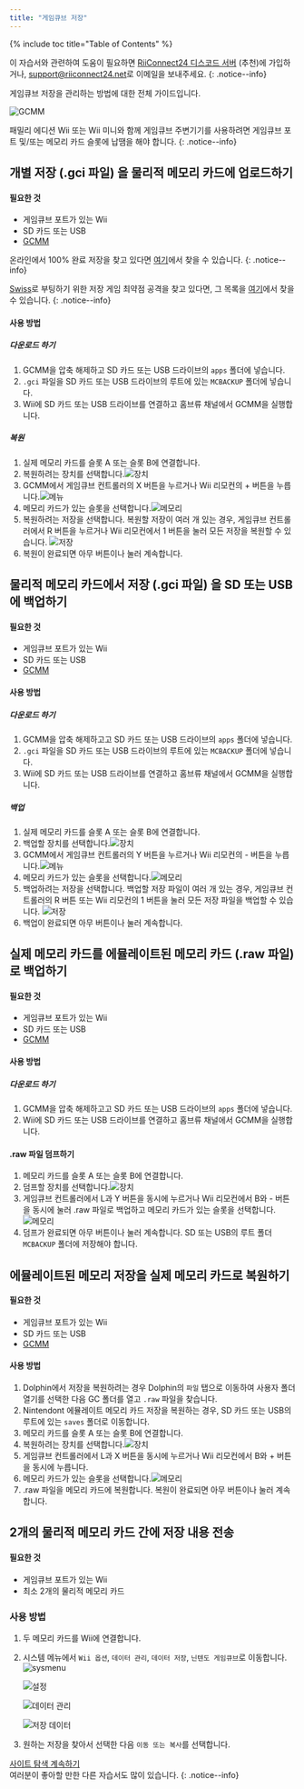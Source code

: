 ```yaml
---
title: "게임큐브 저장"
---
```


{% include toc title="Table of Contents" %}

이 자습서와 관련하여 도움이 필요하면 [RiiConnect24 디스코드 서버](https://discord.gg/rc24) (추천)에 가입하거나, [support@riiconnect24.net](mailto:support@riiconnect24.net)로 이메일을 보내주세요.
{: .notice--info}

게임큐브 저장을 관리하는 방법에 대한 전체 가이드입니다.

![GCMM](/images/gcsaves/gcmm.png)

패밀리 에디션 Wii 또는 Wii 미니와 함께 게임큐브 주변기기를 사용하려면 게임큐브 포트 및/또는 메모리 카드 슬롯에 납땜을 해야 합니다.
{: .notice--info}

## 개별 저장 (.gci 파일) 을 물리적 메모리 카드에 업로드하기

#### 필요한 것

- 게임큐브 포트가 있는 Wii
- SD 카드 또는 USB
- [GCMM](https://oscwii.org/library/app/gcmm)

온라인에서 100% 완료 저장을 찾고 있다면 [여기](https://gamefaqs.gamespot.com/)에서 찾을 수 있습니다.
{: .notice--info}

[Swiss](https://github.com/emukidid/swiss-gc/releases)로 부팅하기 위한 저장 게임 최약점 공격을 찾고 있다면, 그 목록을 [여기](https://www.gc-forever.com/wiki/index.php?title=Booting_homebrew#Game_Save_Exploits)에서 찾을 수 있습니다.
{: .notice--info}

#### 사용 방법

##### 다운로드 하기

1. GCMM을 압축 해제하고 SD 카드 또는 USB 드라이브의 `apps` 폴더에 넣습니다.
2. `.gci` 파일을 SD 카드 또는 USB 드라이브의 루트에 있는 `MCBACKUP` 폴더에 넣습니다.
3. Wii에 SD 카드 또는 USB 드라이브를 연결하고 홈브류 채널에서 GCMM을 실행합니다.

##### 복원

1. 실제 메모리 카드를 슬롯 A 또는 슬롯 B에 연결합니다.
2. 복원하려는 장치를 선택합니다.![장치](/images/gcsaves/gcmm-select-device.jpg)
3. GCMM에서 게임큐브 컨트롤러의 X 버튼을 누르거나 Wii 리모컨의 + 버튼을 누릅니다.![메뉴](/images/gcsaves/gcmm-menu.jpg)
4. 메모리 카드가 있는 슬롯을 선택합니다.![메모리](/images/gcsaves/gcmm-mem-select.jpg)
5. 복원하려는 저장을 선택합니다. 복원할 저장이 여러 개 있는 경우, 게임큐브 컨트롤러에서 R 버튼을 누르거나 Wii 리모컨에서 1 버튼을 눌러 모든 저장을 복원할 수 있습니다. ![저장](/images/gcsaves/gcmm-select-save.jpg)
6. 복원이 완료되면 아무 버튼이나 눌러 계속합니다.

## 물리적 메모리 카드에서 저장 (.gci 파일) 을 SD 또는 USB에 백업하기

#### 필요한 것

- 게임큐브 포트가 있는 Wii
- SD 카드 또는 USB
- [GCMM](https://oscwii.org/library/app/gcmm)

#### 사용 방법

##### 다운로드 하기

1. GCMM을 압축 해제하고고 SD 카드 또는 USB 드라이브의 `apps` 폴더에 넣습니다.
2. `.gci` 파일을 SD 카드 또는 USB 드라이브의 루트에 있는 `MCBACKUP` 폴더에 넣습니다.
3. Wii에 SD 카드 또는 USB 드라이브를 연결하고 홈브류 채널에서 GCMM을 실행합니다.

##### 백업

1. 실제 메모리 카드를 슬롯 A 또는 슬롯 B에 연결합니다.
2. 백업할 장치를 선택합니다.![장치](/images/gcsaves/gcmm-select-device.jpg)
3. GCMM에서 게임큐브 컨트롤러의 Y 버튼을 누르거나 Wii 리모컨의 - 버튼을 누릅니다.![메뉴](/images/gcsaves/gcmm-menu.jpg)
4. 메모리 카드가 있는 슬롯을 선택합니다.![메모리](/images/gcsaves/gcmm-mem-select.jpg)
5. 백업하려는 저장을 선택합니다. 백업할 저장 파일이 여러 개 있는 경우, 게임큐브 컨트롤러의 R 버튼 또는 Wii 리모컨의 1 버튼을 눌러 모든 저장 파일을 백업할 수 있습니다. ![저장](/images/gcsaves/gcmm-select-save.jpg)
6. 백업이 완료되면 아무 버튼이나 눌러 계속합니다.

## 실제 메모리 카드를 에뮬레이트된 메모리 카드 (.raw 파일) 로 백업하기

#### 필요한 것

- 게임큐브 포트가 있는 Wii
- SD 카드 또는 USB
- [GCMM](https://oscwii.org/library/app/gcmm)

#### 사용 방법

##### 다운로드 하기

1. GCMM을 압축 해제하고고 SD 카드 또는 USB 드라이브의 `apps` 폴더에 넣습니다.
2. Wii에 SD 카드 또는 USB 드라이브를 연결하고 홈브류 채널에서 GCMM을 실행합니다.

#### .raw 파일 덤프하기

1. 메모리 카드를 슬롯 A 또는 슬롯 B에 연결합니다.
2. 덤프할 장치를 선택합니다.![장치](/images/gcsaves/gcmm-select-device.jpg)
3. 게임큐브 컨트롤러에서 L과 Y 버튼을 동시에 누르거나 Wii 리모컨에서 B와 - 버튼을 동시에 눌러 .raw 파일로 백업하고 메모리 카드가 있는 슬롯을 선택합니다.![메모리](/images/gcsaves/gcmm-mem-select.jpg)
4. 덤프가 완료되면 아무 버튼이나 눌러 계속합니다. SD 또는 USB의 루트 폴더 `MCBACKUP` 폴더에 저장해야 합니다.

## 에뮬레이트된 메모리 저장을 실제 메모리 카드로 복원하기

#### 필요한 것

- 게임큐브 포트가 있는 Wii
- SD 카드 또는 USB
- [GCMM](https://oscwii.org/library/app/gcmm)

#### 사용 방법

1. Dolphin에서 저장을 복원하려는 경우 Dolphin의 `파일` 탭으로 이동하여 사용자 폴더 열기를 선택한 다음 GC 폴더를 열고 `.raw` 파일을 찾습니다.
2. Nintendont 에뮬레이트 메모리 카드 저장을 복원하는 경우, SD 카드 또는 USB의 루트에 있는 `saves` 폴더로 이동합니다.
3. 메모리 카드를 슬롯 A 또는 슬롯 B에 연결합니다.
4. 복원하려는 장치를 선택합니다.![장치](/images/gcsaves/gcmm-select-device.jpg)
5. 게임큐브 컨트롤러에서 L과 X 버튼을 동시에 누르거나 Wii 리모컨에서 B와 + 버튼을 동시에 누릅니다.
6. 메모리 카드가 있는 슬롯을 선택합니다.![메모리](/images/gcsaves/gcmm-mem-select.jpg)
7. .raw 파일을 메모리 카드에 복원합니다. 복원이 완료되면 아무 버튼이나 눌러 계속합니다.

## 2개의 물리적 메모리 카드 간에 저장 내용 전송

#### 필요한 것

- 게임큐브 포트가 있는 Wii
- 최소 2개의 물리적 메모리 카드

### 사용 방법

1. 두 메모리 카드를 Wii에 연결합니다.
2. 시스템 메뉴에서 `Wii 옵션`, `데이터 관리`, `데이터 저장`, `닌텐도 게임큐브`로 이동합니다. ![sysmenu](/images/gcsaves/sysmenu.jpg) <br>

   ![설정](/images/gcsaves/settings.jpg) <br>

   ![데이터 관리](/images/gcsaves/data-management.jpg) <br>

   ![저장 데이터](/images/gcsaves/save-data.jpg)

3. 원하는 저장을 찾아서 선택한 다음 `이동 또는 복사`를 선택합니다.

[사이트 탐색 계속하기](site-navigation)<br> 여러분이 좋아할 만한 다른 자습서도 많이 있습니다.
{: .notice--info}
